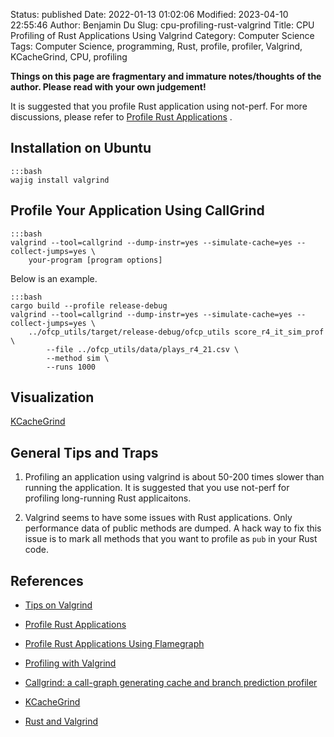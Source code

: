Status: published
Date: 2022-01-13 01:02:06
Modified: 2023-04-10 22:55:46
Author: Benjamin Du
Slug: cpu-profiling-rust-valgrind
Title: CPU Profiling of Rust Applications Using Valgrind
Category: Computer Science
Tags: Computer Science, programming, Rust, profile, profiler, Valgrind, KCacheGrind, CPU, profiling

**Things on this page are fragmentary and immature notes/thoughts of the author. Please read with your own judgement!**

It is suggested that you profile Rust application using not-perf.
For more discussions,
please refer to
[Profile Rust Applications](http://www.legendu.net/misc/blog/profile-rust-applications/)
.

## Installation on Ubuntu

    :::bash
    wajig install valgrind

## Profile Your Application Using CallGrind

    :::bash
    valgrind --tool=callgrind --dump-instr=yes --simulate-cache=yes --collect-jumps=yes \
        your-program [program options]

Below is an example.
    
    :::bash
    cargo build --profile release-debug
    valgrind --tool=callgrind --dump-instr=yes --simulate-cache=yes --collect-jumps=yes \
        ../ofcp_utils/target/release-debug/ofcp_utils score_r4_it_sim_prof \
            --file ../ofcp_utils/data/plays_r4_21.csv \
            --method sim \
            --runs 1000

## Visualization

[KCacheGrind](https://github.com/KDE/kcachegrind)

## General Tips and Traps 

1. Profiling an application using valgrind is about 50-200 times slower
    than running the application.
    It is suggested that you use not-perf for profiling long-running Rust applicaitons.

2. Valgrind seems to have some issues with Rust applications.
    Only performance data of public methods are dumped.
    A hack way to fix this issue 
    is to mark all methods 
    that you want to profile as `pub` in your Rust code.

## References 

- [Tips on Valgrind](https://www.legendu.net/misc/blog/tips-on-valgrind)

- [Profile Rust Applications](http://www.legendu.net/misc/blog/profile-rust-applications/)

- [Profile Rust Applications Using Flamegraph](http://www.legendu.net/misc/blog/profile-rust-applications-using-flamegraph/)

- [Profiling with Valgrind](https://developer.mantidproject.org/ProfilingWithValgrind.html)

- [Callgrind: a call-graph generating cache and branch prediction profiler](https://valgrind.org/docs/manual/cl-manual.html)

- [KCacheGrind](https://github.com/KDE/kcachegrind)

- [Rust and Valgrind](https://nnethercote.github.io/2022/01/05/rust-and-valgrind.html)
